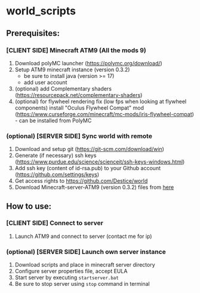 # world_scripts

## Prerequisites:
### [CLIENT SIDE] Minecraft ATM9 (All the mods 9)
1. Download polyMC launcher (https://polymc.org/download/)
2. Setup ATM9 minecraft instance (version 0.3.2)
   * be sure to install java (version >= 17)
   * add user account
3. (optional) add Complementary shaders (https://resourcepack.net/complementary-shaders)
4. (optional) for flywheel rendering fix (low fps when looking at flywheel components) install "Oculus Flywheel Compat" mod (https://www.curseforge.com/minecraft/mc-mods/iris-flywheel-compat) - can be installed from PolyMC

### (optional) [SERVER SIDE] Sync world with remote
1. Download and setup git (https://git-scm.com/download/win)
2. Generate (if necessary) ssh keys (https://www.purdue.edu/science/scienceit/ssh-keys-windows.html)
3. Add ssh key (content of id-rsa.pub) to your Github account (https://github.com/settings/keys)
4. Get access rights to https://github.com/Destice/world
5. Download Minecraft-server-ATM9 (version 0.3.2) files from [here](https://www.curseforge.com/minecraft/modpacks/all-the-mods-9/files/5682556)

## How to use:
### [CLIENT SIDE] Connect to server
1. Launch ATM9 and connect to server (contact me for ip)

### (optional) [SERVER SIDE] Launch own server instance
1. Download scripts and place in minecraft server directory
2. Configure server properties file, accept EULA
3. Start server by executing `startserver.bat`
4. Be sure to stop server using `stop` command in terminal
